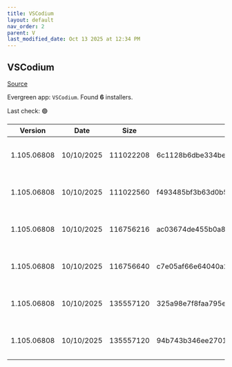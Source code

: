 ```yaml
---
title: VSCodium
layout: default
nav_order: 2
parent: V
last_modified_date: Oct 13 2025 at 12:34 PM
---
```


## VSCodium

[Source](https://vscodium.com)

Evergreen app: `VSCodium`. Found **6** installers.

Last check: 🟢

| Version     | Date       | Size      | Sha256                                                           | Architecture | InstallerType | Type | URI                                                                                                                                                                                                                                  |
| ----------- | ---------- | --------- | ---------------------------------------------------------------- | ------------ | ------------- | ---- | ------------------------------------------------------------------------------------------------------------------------------------------------------------------------------------------------------------------------------------ |
| 1.105.06808 | 10/10/2025 | 111022208 | 6c1128b6dbe334be6db40d3e4a9a32529a743a9e42e0d49a436141c4214361ab | ARM64        | Default       | exe  | [https://github.com/VSCodium/vscodium/releases/download/1.105.06808/VSCodiumSetup-arm64-1.105.06808.exe](https://github.com/VSCodium/vscodium/releases/download/1.105.06808/VSCodiumSetup-arm64-1.105.06808.exe)                     |
| 1.105.06808 | 10/10/2025 | 111022560 | f493485bf3b63d0b5a86deb87e38999fa6c741949e4dfdf8d3376a39aba53e62 | ARM64        | User          | exe  | [https://github.com/VSCodium/vscodium/releases/download/1.105.06808/VSCodiumUserSetup-arm64-1.105.06808.exe](https://github.com/VSCodium/vscodium/releases/download/1.105.06808/VSCodiumUserSetup-arm64-1.105.06808.exe)             |
| 1.105.06808 | 10/10/2025 | 116756216 | ac03674de455b0a877333534e0a2ffc7fb314714344b49372eaf0b7021444a3e | x64          | Default       | exe  | [https://github.com/VSCodium/vscodium/releases/download/1.105.06808/VSCodiumSetup-x64-1.105.06808.exe](https://github.com/VSCodium/vscodium/releases/download/1.105.06808/VSCodiumSetup-x64-1.105.06808.exe)                         |
| 1.105.06808 | 10/10/2025 | 116756640 | c7e05af66e64040a20a61b6375e030862e865a21a63e38a20f69249c0666ff45 | x64          | User          | exe  | [https://github.com/VSCodium/vscodium/releases/download/1.105.06808/VSCodiumUserSetup-x64-1.105.06808.exe](https://github.com/VSCodium/vscodium/releases/download/1.105.06808/VSCodiumUserSetup-x64-1.105.06808.exe)                 |
| 1.105.06808 | 10/10/2025 | 135557120 | 325a98e7f8faa795e590d954776e5b8ab3e9e1b3b4e70b07c3ea4ac6559af6e6 | x64          | Default       | msi  | [https://github.com/VSCodium/vscodium/releases/download/1.105.06808/VSCodium-x64-1.105.06808.msi](https://github.com/VSCodium/vscodium/releases/download/1.105.06808/VSCodium-x64-1.105.06808.msi)                                   |
| 1.105.06808 | 10/10/2025 | 135557120 | 94b743b346ee2701eacd1ead3c5ae390f91e0ac92063c28db7c2a0fbede1625b | x64          | Default       | msi  | [https://github.com/VSCodium/vscodium/releases/download/1.105.06808/VSCodium-x64-updates-disabled-1.105.06808.msi](https://github.com/VSCodium/vscodium/releases/download/1.105.06808/VSCodium-x64-updates-disabled-1.105.06808.msi) |
